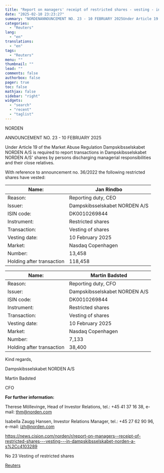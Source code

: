 ```yaml
---
title: "Report on managers' receipt of restricted shares - vesting - in Dampskibsselskabet NORDEN A/S"
date: "2025-02-10 23:23:27"
summary: "NORDENANNOUNCEMENT NO. 23 - 10 FEBRUARY 2025Under Article 19 of the Market Abuse Regulation Dampskibsselskabet NORDEN A/S is required to report transactions in Dampskibsselskabet NORDEN A/S' shares by persons discharging managerial responsibilities and their close relatives.With reference to announcement no. 36/2022 the following restricted shares have vested:Name:Jan RindboReason:Reporting duty, CEOIssuer:Dampskibsselskabet..."
categories:
  - "Reuters"
lang:
  - "en"
translations:
  - "en"
tags:
  - "Reuters"
menu: ""
thumbnail: ""
lead: ""
comments: false
authorbox: false
pager: true
toc: false
mathjax: false
sidebar: "right"
widgets:
  - "search"
  - "recent"
  - "taglist"
---
```


NORDEN

ANNOUNCEMENT NO. 23 - 10 FEBRUARY 2025

Under Article 19 of the Market Abuse Regulation Dampskibsselskabet NORDEN A/S is required to report transactions in Dampskibsselskabet NORDEN A/S' shares by persons discharging managerial responsibilities and their close relatives.

With reference to announcement no. 36/2022 the following restricted shares have vested:

| Name: | Jan Rindbo |
| --- | --- |
| Reason: | Reporting duty, CEO |
| Issuer: | Dampskibsselskabet NORDEN A/S |
| ISIN code: | DK0010269844 |
| Instrument: | Restricted shares |
| Transaction: | Vesting of shares |
| Vesting date: | 10 February 2025 |
| Market: | Nasdaq Copenhagen |
| Number: | 13,458 |
| Holding after transaction | 118,458 |

| Name: | Martin Badsted |
| --- | --- |
| Reason: | Reporting duty, CFO |
| Issuer: | Dampskibsselskabet NORDEN A/S |
| ISIN code: | DK0010269844 |
| Instrument: | Restricted shares |
| Transaction: | Vesting of shares |
| Vesting date: | 10 February 2025 |
| Market: | Nasdaq Copenhagen |
| Number: | 7,133 |
| Holding after transaction | 38,400 |

Kind regards,

Dampskibsselskabet NORDEN A/S

Martin Badsted

CFO

**For further information:**

Therese Möllevinge, Head of Investor Relations, tel.: +45 41 37 16 38, e-mail: thm@norden.com

Isabella Zaugg Hansen, Investor Relations Manager, tel.: +45 27 62 90 96, e-mail: izh@norden.com

https://news.cision.com/norden/r/report-on-managers--receipt-of-restricted-shares---vesting---in-dampskibsselskabet-norden-a-s%2Cc4103289

No 23 Vesting of restricted shares

[Reuters](https://www.tradingview.com/news/reuters.com,2025-02-10:newsml_Wkr2nTT0B:0-report-on-managers-receipt-of-restricted-shares-vesting-in-dampskibsselskabet-norden-a-s/)
